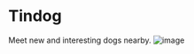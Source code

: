 # Tindog
Meet new and interesting dogs nearby.
![image](https://user-images.githubusercontent.com/117577787/200172940-c518f3d8-f368-463e-ab9c-53998ef3d72f.png)
